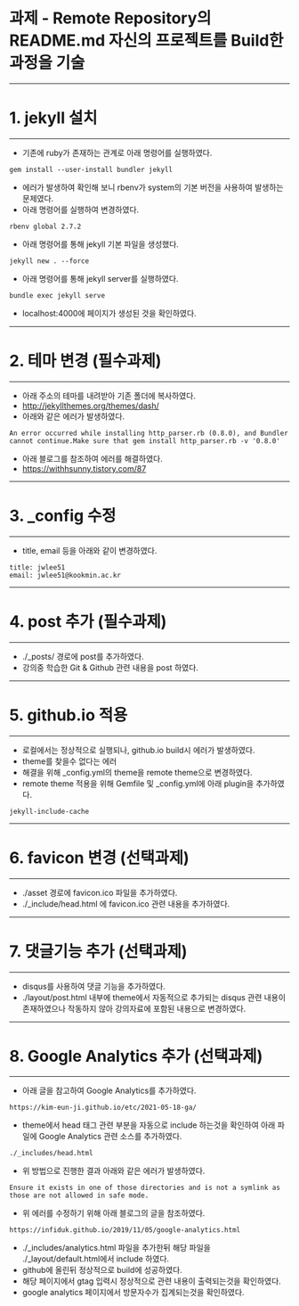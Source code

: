 과제 - Remote Repository의 README.md 자신의 프로젝트를 Build한 과정을 기술
==========

----------
# 1. jekyll 설치
----------
 - 기존에 ruby가 존재하는 관계로 아래 명령어를 실행하였다.
```
gem install --user-install bundler jekyll
```
 - 에러가 발생하여 확인해 보니 rbenv가 system의 기본 버전을 사용하여 발생하는 문제였다.
 - 아래 명령어를 실행하여 변경하였다.
```
rbenv global 2.7.2
```
 - 아래 명령어를 통해 jekyll 기본 파일을 생성했다.
```
jekyll new . --force
```
 - 아래 명령어를 통해 jekyll server를 실행하였다.
```
bundle exec jekyll serve
```
 - localhost:4000에 페이지가 생성된 것을 확인하였다.

----------
# 2. 테마 변경 (필수과제)
-----------
 - 아래 주소의 테마를 내려받아 기존 폴더에 복사하였다.
 - http://jekyllthemes.org/themes/dash/
 - 아래와 같은 에러가 발생하였다.
```
An error occurred while installing http_parser.rb (0.8.0), and Bundler cannot continue.Make sure that gem install http_parser.rb -v '0.8.0'
```
 - 아래 블로그를 참조하여 에러를 해결하였다.
 - https://withhsunny.tistory.com/87

----------
# 3. _config 수정
----------
 - title, email 등을 아래와 같이 변경하였다.
```
title: jwlee51
email: jwlee51@kookmin.ac.kr
```

------------
# 4. post 추가 (필수과제)
------------
 - ./_posts/ 경로에 post를 추가하였다.
 - 강의중 학습한 Git & Github 관련 내용을 post 하였다.

-----------
# 5. github.io 적용
-----------
 - 로컬에서는 정상적으로 실행되나, github.io build시 에러가 발생하였다.
 - theme를 찾을수 없다는 에러
 - 해결을 위해 _config.yml의 theme을 remote theme으로 변경하였다.
 - remote theme 적용을 위해 Gemfile 및 _config.yml에 아래 plugin을 추가하였다.
```
jekyll-include-cache
```

----------
# 6. favicon 변경 (선택과제)
----------
 - ./asset 경로에 favicon.ico 파일을 추가하였다.
 - ./_include/head.html 에 favicon.ico 관련 내용을 추가하였다.

---------
# 7. 댓글기능 추가 (선택과제)
---------
 - disqus를 사용하여 댓글 기능을 추가하였다.
 - ./layout/post.html 내부에 theme에서 자동적으로 추가되는 disqus 관련 내용이 존재하였으나 작동하지 않아 강의자료에 포함된 내용으로 변경하였다.

---------
# 8. Google Analytics 추가 (선택과제)
---------
 - 아래 글을 참고하여 Google Analytics를 추가하였다.
```
https://kim-eun-ji.github.io/etc/2021-05-18-ga/
```
 - theme에서 head 태그 관련 부분을 자동으로 include 하는것을 확인하여 아래 파일에 Google Analytics 관련 소스를 추가하였다.
```
./_includes/head.html
```
 - 위 방법으로 진행한 결과 아래와 같은 에러가 발생하였다.
```
Ensure it exists in one of those directories and is not a symlink as those are not allowed in safe mode.
```
 - 위 에러를 수정하기 위해 아래 블로그의 글을 참조하였다.
```
https://infiduk.github.io/2019/11/05/google-analytics.html
```
 - ./_includes/analytics.html 파일을 추가한뒤 해당 파일을 ./_layout/default.html에서 include 하였다.
 - github에 올린뒤 정상적으로 build에 성공하였다.
 - 해당 페이지에서 gtag 입력시 정상적으로 관련 내용이 출력되는것을 확인하였다.
 - google analytics 페이지에서 방문자수가 집계되는것을 확인하였다.


